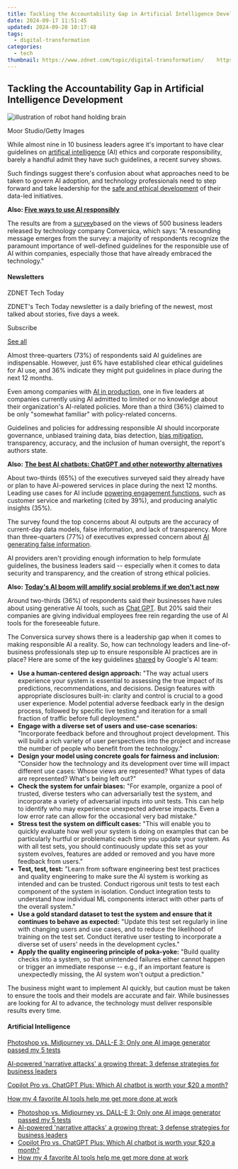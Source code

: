 ```yaml
---
title: Tackling the Accountability Gap in Artificial Intelligence Development
date: 2024-09-17 11:51:45
updated: 2024-09-20 10:17:48
tags:
  - digital-transformation
categories:
  - tech
thumbnail: https://www.zdnet.com/topic/digital-transformation/    https://www.zdnet.com/a/img/resize/6620338d79d4948ccc2ea6c095d6c6a7109a068b/2023/08/28/f756a27d-cfda-41d2-be72-09a659962fdc/gettyimages-1461110089.jpg?width=170&height=128&fit=crop&auto=webp
---
```


## Tackling the Accountability Gap in Artificial Intelligence Development

![illustration of robot hand holding brain](https://www.zdnet.com/a/img/resize/b8c55c6667780aaa1ebd2c5fc58837bbb260f8c3/2023/08/28/f756a27d-cfda-41d2-be72-09a659962fdc/gettyimages-1461110089.jpg?auto=webp&width=1280)

Moor Studio/Getty Images

While almost nine in 10 business leaders agree it's important to have clear guidelines on [artifical intelligence](https://www.zdnet.com/article/what-is-ai-heres-everything-you-need-to-know-about-artificial-intelligence/) (AI) ethics and corporate responsibility, barely a handful admit they have such guidelines, a recent survey shows. 

Such findings suggest there's confusion about what approaches need to be taken to govern AI adoption, and technology professionals need to step forward and take leadership for the [safe and ethical development](https://www.zdnet.com/article/ethics-of-ai-the-benefits-and-risks-of-artificial-intelligence/) of their data-led initiatives. 

**Also: [Five ways to use AI responsibly](https://www.zdnet.com/article/five-ways-to-use-ai-responsibly/)**

The results are from a [survey](https://www.conversica.com/conversation-automation-resources/report/ai-ethics-survey/)based on the views of 500 business leaders released by technology company Conversica, which says: "A resounding message emerges from the survey: a majority of respondents recognize the paramount importance of well-defined guidelines for the responsible use of AI within companies, especially those that have already embraced the technology." 

#### Newsletters

ZDNET Tech Today

ZDNET's Tech Today newsletter is a daily briefing of the newest, most talked about stories, five days a week.

 Subscribe

[See all](https://www.zdnet.com/newsletters/)

Almost three-quarters (73%) of respondents said AI guidelines are indispensable. However, just 6% have established clear ethical guidelines for AI use, and 36% indicate they might put guidelines in place during the next 12 months.

Even among companies with [AI in production](https://www.zdnet.com/article/ahead-of-ai-this-other-technology-wave-is-sweeping-in-fast/), one in five leaders at companies currently using AI admitted to limited or no knowledge about their organization's AI-related policies. More than a third (36%) claimed to be only "somewhat familiar" with policy-related concerns.

Guidelines and policies for addressing responsible AI should incorporate governance, unbiased training data, bias detection, [bias mitigation](https://www.zdnet.com/article/ai-safety-and-bias-untangling-the-complex-chain-of-ai-training/), transparency, accuracy, and the inclusion of human oversight, the report's authors state.

**Also:** [**The best AI chatbots: ChatGPT and other noteworthy alternatives**](https://www.zdnet.com/article/best-ai-chatbot/)

About two-thirds (65%) of the executives surveyed said they already have or plan to have AI-powered services in place during the next 12 months. Leading use cases for AI include [powering engagement functions](https://www.zdnet.com/article/ai-bots-could-soon-become-your-new-customer-service-agent/), such as customer service and marketing (cited by 39%), and producing analytic insights (35%).

The survey found the top concerns about AI outputs are the accuracy of current-day data models, false information, and lack of transparency. More than three-quarters (77%) of executives expressed concern about [AI generating false information](https://www.zdnet.com/article/could-someone-falsely-accuse-you-of-using-ai-generated-text-this-could-be-why/).

AI providers aren't providing enough information to help formulate guidelines, the business leaders said -- especially when it comes to data security and transparency, and the creation of strong ethical policies. 

**Also:** [**Today's AI boom will amplify social problems if we don't act now**](https://www.zdnet.com/article/todays-ai-boom-will-amplify-social-problems-if-we-dont-act-now-says-ai-ethicist/)

Around two-thirds (36%) of respondents said their businesses have rules about using generative AI tools, such as [Chat GPT](https://www.zdnet.com/article/how-to-use-chatgpt/). But 20% said their companies are giving individual employees free rein regarding the use of AI tools for the foreseeable future.

The Conversica survey shows there is a leadership gap when it comes to making responsible AI a reality. So, how can technology leaders and line-of-business professionals step up to ensure responsible AI practices are in place? Here are some of the key guidelines [shared](https://ai.google/responsibility/responsible-ai-practices/) by Google's AI team:

* **Use a human-centered design approach:** "The way actual users experience your system is essential to assessing the true impact of its predictions, recommendations, and decisions. Design features with appropriate disclosures built-in: clarity and control is crucial to a good user experience. Model potential adverse feedback early in the design process, followed by specific live testing and iteration for a small fraction of traffic before full deployment."
* **Engage with a diverse set of users and use-case scenarios:** "Incorporate feedback before and throughout project development. This will build a rich variety of user perspectives into the project and increase the number of people who benefit from the technology."
* **Design your model using concrete goals for fairness and inclusion:** "Consider how the technology and its development over time will impact different use cases: Whose views are represented? What types of data are represented? What's being left out?"
* **Check the system for unfair biases:** "For example, organize a pool of trusted, diverse testers who can adversarially test the system, and incorporate a variety of adversarial inputs into unit tests. This can help to identify who may experience unexpected adverse impacts. Even a low error rate can allow for the occasional very bad mistake."
* **Stress test the system on difficult cases:** "This will enable you to quickly evaluate how well your system is doing on examples that can be particularly hurtful or problematic each time you update your system. As with all test sets, you should continuously update this set as your system evolves, features are added or removed and you have more feedback from users."
* **Test, test, test:** "Learn from software engineering best test practices and quality engineering to make sure the AI system is working as intended and can be trusted. Conduct rigorous unit tests to test each component of the system in isolation. Conduct integration tests to understand how individual ML components interact with other parts of the overall system."
* **Use a gold standard dataset to test the system and ensure that it continues to behave as expected:** "Update this test set regularly in line with changing users and use cases, and to reduce the likelihood of training on the test set. Conduct iterative user testing to incorporate a diverse set of users' needs in the development cycles."
* **Apply the quality engineering principle of poka-yoke:** "Build quality checks into a system, so that unintended failures either cannot happen or trigger an immediate response -- e.g., if an important feature is unexpectedly missing, the AI system won't output a prediction."

The business might want to implement AI quickly, but caution must be taken to ensure the tools and their models are accurate and fair. While businesses are looking for AI to advance, the technology must deliver responsible results every time. 

#### Artificial Intelligence

[Photoshop vs. Midjourney vs. DALL-E 3: Only one AI image generator passed my 5 tests](https://www.zdnet.com/article/is-photoshops-new-text-to-image-as-good-as-midjourney-and-dall-e-we-test-it-and-see/ "Photoshop vs. Midjourney vs. DALL-E 3: Only one AI image generator passed my 5 tests")

[AI-powered 'narrative attacks' a growing threat: 3 defense strategies for business leaders](https://www.zdnet.com/article/ai-powered-narrative-attacks-a-growing-threat-3-defense-strategies-for-business-leaders/ "AI-powered 'narrative attacks' a growing threat: 3 defense strategies for business leaders")

[Copilot Pro vs. ChatGPT Plus: Which AI chatbot is worth your $20 a month?](https://www.zdnet.com/article/copilot-pro-vs-chatgpt-plus-which-is-ai-chatbot-is-worth-your-20-a-month/ "Copilot Pro vs. ChatGPT Plus: Which AI chatbot is worth your $20 a month?")

[How my 4 favorite AI tools help me get more done at work](https://www.zdnet.com/article/how-my-4-favorite-ai-tools-help-me-get-more-done-at-work/ "How my 4 favorite AI tools help me get more done at work")

* [Photoshop vs. Midjourney vs. DALL-E 3: Only one AI image generator passed my 5 tests](https://www.zdnet.com/article/is-photoshops-new-text-to-image-as-good-as-midjourney-and-dall-e-we-test-it-and-see/ "Photoshop vs. Midjourney vs. DALL-E 3: Only one AI image generator passed my 5 tests")
* [AI-powered 'narrative attacks' a growing threat: 3 defense strategies for business leaders](https://www.zdnet.com/article/ai-powered-narrative-attacks-a-growing-threat-3-defense-strategies-for-business-leaders/ "AI-powered 'narrative attacks' a growing threat: 3 defense strategies for business leaders")
* [Copilot Pro vs. ChatGPT Plus: Which AI chatbot is worth your $20 a month?](https://www.zdnet.com/article/copilot-pro-vs-chatgpt-plus-which-is-ai-chatbot-is-worth-your-20-a-month/ "Copilot Pro vs. ChatGPT Plus: Which AI chatbot is worth your $20 a month?")
* [How my 4 favorite AI tools help me get more done at work](https://www.zdnet.com/article/how-my-4-favorite-ai-tools-help-me-get-more-done-at-work/ "How my 4 favorite AI tools help me get more done at work")

<ins class="adsbygoogle"
     style="display:block"
     data-ad-format="autorelaxed"
     data-ad-client="ca-pub-7571918770474297"
     data-ad-slot="1223367746"></ins>



<ins class="adsbygoogle"
     style="display:block"
     data-ad-client="ca-pub-7571918770474297"
     data-ad-slot="8358498916"
     data-ad-format="auto"
     data-full-width-responsive="true"></ins>
